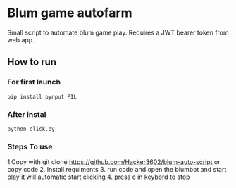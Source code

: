 # Blum game autofarm

Small script to automate blum game play. Requires a JWT bearer token from web app.

## How to run
### For first launch
```
pip install pynput PIL
```

### After instal
```
python click.py
```

### Steps To use
 1.Copy with git clone https://github.com/Hacker3602/blum-auto-script or copy code
 2. Install requiments
 3. run code and open the blumbot and start play it will automatic start clicking
 4. press c in keybord to stop
 
